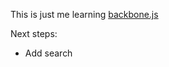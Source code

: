 This is just me learning [backbone.js](http://documentcloud.github.com/backbone/)

Next steps:

* Add search
